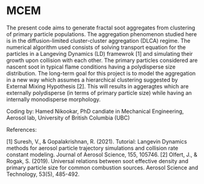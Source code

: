 # MCEM

The present code aims to generate fractal soot aggregates from clustering of primary particle populations. The aggregation phenomenon studied here is in the diffusion-limited cluster-cluster aggregation (DLCA) regime. The numerical algorithm used consists of solving transport equation for the particles in a Langeving Dynamics (LD) framewrok [1] and simulating their growth upon collision with each other. The primary particles considered are nascent soot in typical flame conditions having a polydisperse size distribution. The long-term goal for this project is to model the aggregation in a new way which assumes a hierarchical clustering suggested by External Mixing Hypothesis [2]. This will results in aggeragtes which are externally polydisperse (in terms of primary particle size) while having an internally monodisperse morphology.


Coding by: Hamed Nikookar, PhD candiate in Mechanical Engineering, Aerosol lab, University of British Columbia (UBC)


References:

[1] Suresh, V., & Gopalakrishnan, R. (2021). Tutorial: Langevin Dynamics methods for aerosol particle trajectory simulations and collision rate constant modeling. Journal of Aerosol Science, 155, 105746.
[2] Olfert, J., & Rogak, S. (2019). Universal relations between soot effective density and primary particle size for common combustion sources. Aerosol Science and Technology, 53(5), 485-492.
